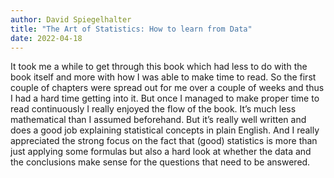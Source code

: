 ```yaml
---
author: David Spiegelhalter
title: "The Art of Statistics: How to learn from Data"
date: 2022-04-18
---
```

  
It took me a while to get through this book which had less to do with the book itself and more with how I was able to make time to read. So the first couple of chapters were spread out for me over a couple of weeks and thus I had a hard time getting into it. But once I managed to make proper time to read continuously I really enjoyed the flow of the book. It’s much less mathematical than I assumed beforehand. But it’s really well written and does a good job explaining statistical concepts in plain English. And I really appreciated the strong focus on the fact that (good) statistics is more than just applying some formulas but also a hard look at whether the data and the conclusions make sense for the questions that need to be answered.